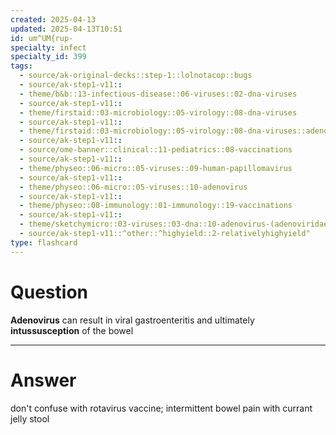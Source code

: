 ```yaml
---
created: 2025-04-13
updated: 2025-04-13T10:51
id: um^UM{rup-
specialty: infect
specialty_id: 399
tags:
  - source/ak-original-decks::step-1::lolnotacop::bugs
  - source/ak-step1-v11::
  - theme/b&b::13-infectious-disease::06-viruses::02-dna-viruses
  - source/ak-step1-v11::
  - theme/firstaid::03-microbiology::05-virology::08-dna-viruses
  - source/ak-step1-v11::
  - theme/firstaid::03-microbiology::05-virology::08-dna-viruses::adenovirus
  - source/ak-step1-v11::
  - source/ome-banner::clinical::11-pediatrics::08-vaccinations
  - source/ak-step1-v11::
  - theme/physeo::06-micro::05-viruses::09-human-papillomavirus
  - source/ak-step1-v11::
  - theme/physeo::06-micro::05-viruses::10-adenovirus
  - source/ak-step1-v11::
  - theme/physeo::08-immunology::01-immunology::19-vaccinations
  - source/ak-step1-v11::
  - theme/sketchymicro::03-viruses::03-dna::10-adenovirus-(adenoviridae)
  - source/ak-step1-v11::^other::^highyield::2-relativelyhighyield"
type: flashcard
---
```


# Question
**Adenovirus** can result in viral gastroenteritis and ultimately **intussusception** of the bowel

---

# Answer
don't confuse with rotavirus vaccine; intermittent bowel pain with currant jelly stool
